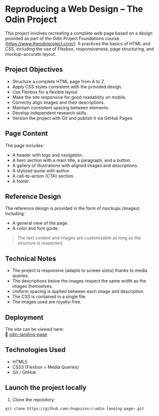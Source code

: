 # Reproducing a Web Design – The Odin Project

This project involves recreating a complete web page based on a design provided as part of the Odin Project Foundations course (https://www.theodinproject.com/). It practices the basics of HTML and CSS, including the use of Flexbox, responsiveness, page structuring, and mockup-accurate layout.


## Project Objectives

- Structure a complete HTML page from A to Z.
- Apply CSS styles consistent with the provided design.
- Use Flexbox for a flexible layout.
- Make the site responsive for good readability on mobile.
- Correctly align images and their descriptions.
- Maintain consistent spacing between elements.
- Develop independent research skills.
- Version the project with Git and publish it via GitHub Pages.


## Page Content

The page includes:

- A header with logo and navigation.
- A hero section with a main title, a paragraph, and a button.
- A gallery of illustrations with aligned images and descriptions.
- A stylized quote with author.
- A call-to-action (CTA) section.
- A footer.


## Reference Design

The reference design is provided in the form of mockups (images) including:

- A general view of the page.
- A color and font guide.

> The text content and images are customizable as long as the structure is respected.


## Technical Notes

- The project is responsive (adapts to screen sizes) thanks to media queries.
- The descriptions below the images respect the same width as the images themselves.
- Uniform spacing is applied between each image and description.
- The CSS is contained in a single file.
- The images used are royalty-free.


## Deployment

The site can be viewed here:  
🔗 [odin-landing-page](https://<hugozins>.github.io/<odin-landing-page>/)


## Technologies Used

- HTML5
- CSS3 (Flexbox + Media Queries)
- Git / GitHub


## Launch the project locally

1. Clone the repository:

```bash
git clone https://github.com/<hugozins>/<odin-landing-page>.git

